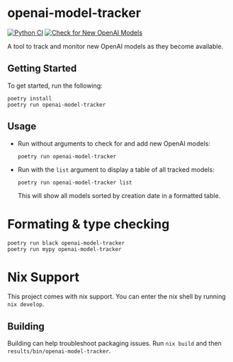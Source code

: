 # openai-model-tracker

[![Python CI](https://github.com/corinfinite/openai-model-tracker/actions/workflows/python-ci.yml/badge.svg)](https://github.com/corinfinite/openai-model-tracker/actions/workflows/python-ci.yml)
[![Check for New OpenAI Models](https://github.com/corinfinite/openai-model-tracker/actions/workflows/check-models.yml/badge.svg)](https://github.com/corinfinite/openai-model-tracker/actions/workflows/check-models.yml)

A tool to track and monitor new OpenAI models as they become available.

## Getting Started

To get started, run the following:

```
poetry install
poetry run openai-model-tracker
```

## Usage

- Run without arguments to check for and add new OpenAI models:
  ```
  poetry run openai-model-tracker
  ```

- Run with the `list` argument to display a table of all tracked models:
  ```
  poetry run openai-model-tracker list
  ```
  This will show all models sorted by creation date in a formatted table.

# Formating & type checking
```
poetry run black openai-model-tracker
poetry run mypy openai-model-tracker
```

# Nix Support
This project comes with nix support. You can enter the nix shell by running `nix develop`.

## Building
Building can help troubleshoot packaging issues. Run `nix build` and then `results/bin/openai-model-tracker`.
